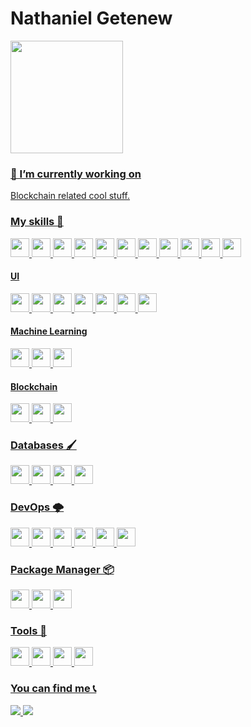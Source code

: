 
# Nathaniel Getenew

 <div>
  <a href="https://github.com/Garinmckayl">
  <img height="180em" src="https://github-readme-stats.vercel.app/api?username=Garinmckayl&show_icons=true&theme=dracula&include_all_commits=true&count_private=true"/>

### 🔭 I’m currently working on
 <p>
Blockchain related cool stuff.
</p>

    
### My skills 🚀

<p>
   <img src="https://img.shields.io/badge/python-3670A0?style=for-the-badge&logo=python&logoColor=ffdd54" height="30"/>
   <img src="https://img.shields.io/badge/django-%23092E20.svg?style=for-the-badge&logo=django&logoColor=white" height="30"/>
     <img src="https://img.shields.io/badge/DJANGO-REST-ff1709?style=for-the-badge&logo=django&logoColor=white&color=ff1709&labelColor=gray" height="30"/>
   <img src="https://img.shields.io/badge/react-%2320232a.svg?style=for-the-badge&logo=react&logoColor=%2361DAFB" height="30"/>
    <img src="https://img.shields.io/badge/redux-%23593d88.svg?style=for-the-badge&logo=redux&logoColor=white" height="30"/>
   <img src="https://img.shields.io/badge/Next-black?style=for-the-badge&logo=next.js&logoColor=white" height="30"/>
  <img src="https://img.shields.io/badge/node.js-6DA55F?style=for-the-badge&logo=node.js&logoColor=white" height="30"/>
  <img src="https://img.shields.io/badge/express.js-%23404d59.svg?style=for-the-badge&logo=express&logoColor=%2361DAFB" height="30"/>
   <img src="https://img.shields.io/badge/PHP-02569B?style=for-the-badge&logo=php&logoColor=white" height="30"/>
  <img src="https://img.shields.io/badge/WordPress-%23117AC9.svg?style=for-the-badge&logo=WordPress&logoColor=white" height="30"/>
   <img src="https://img.shields.io/badge/laravel-E34F26?style=for-the-badge&logo=laravel&logoColor=white" height="30"/>

</p>

#### UI
    
 <p>
  <img src="https://img.shields.io/badge/css3-%231572B6.svg?style=for-the-badge&logo=css3&logoColor=white" height="30"/>
  <img src="https://img.shields.io/badge/styled--components-DB7093?style=for-the-badge&logo=styled-components&logoColor=white" height="30"/>
   <img src="https://img.shields.io/badge/bootstrap-563d7c?style=for-the-badge&logo=bootstrap&logoColor=white" height="30"/>
   <img src="https://img.shields.io/badge/materialui-%230081CB.svg?style=for-the-badge&logo=material-ui&logoColor=white" height="30"/>
   <img src="https://img.shields.io/badge/-AntDesign-%230170FE?style=for-the-badge&logo=ant-design&logoColor=white" height="30"/>
   <img src="https://img.shields.io/badge/figma-%23F24E1E.svg?style=for-the-badge&logo=figma&logoColor=white" height="30"/>
   <img src="https://img.shields.io/badge/Canva-%2300C4CC.svg?style=for-the-badge&logo=Canva&logoColor=white" height="30"/>
</p>
    
#### Machine Learning
<p>
   <img src="https://img.shields.io/badge/TensorFlow-%23FF6F00.svg?style=for-the-badge&logo=TensorFlow&logoColor=white" height="30"/>
  <img src="https://img.shields.io/badge/numpy-%23013243.svg?style=for-the-badge&logo=numpy&logoColor=white" height="30"/>
   <img src="https://img.shields.io/badge/pandas-%23150458.svg?style=for-the-badge&logo=pandas&logoColor=white" height="30"/>
</p>
    
#### Blockchain
<p>
   <img src="https://img.shields.io/badge/Solidity-%23363636.svg?style=for-the-badge&logo=solidity&logoColor=white" height="30"/>
  <img src="https://img.shields.io/badge/Ethereum-3C3C3D?style=for-the-badge&logo=Ethereum&logoColor=white" height="30"/>
   <img src="https://img.shields.io/badge/Chainlink-375BD2?style=for-the-badge&logo=Chainlink&logoColor=white" height="30"/>
</p>



    
    
### Databases 🖌️

<p>
<img src="https://img.shields.io/badge/-MySQL-F29111?style=for-the-badge&logo=mysql&logoColor=white" height="30"/>
<img src="https://img.shields.io/badge/Mongodb-003545?style=for-the-badge&logo=mongodb&logoColor=green" height="30"/>
<img src="https://img.shields.io/badge/PostgreSQL-003545?style=for-the-badge&logo=postgresql&logoColor=white" height="30"/>
<img src="https://img.shields.io/badge/redis-%23DD0031.svg?style=for-the-badge&logo=redis&logoColor=white" height="30"/>
</p>

    
### DevOps 🌩

<p>
<img src="https://img.shields.io/badge/GitLabCI-%23181717.svg?style=for-the-badge&logo=gitlab&logoColor=white" height="30"/>
<img src="https://img.shields.io/badge/apache-%23D42029.svg?style=for-the-badge&logo=apache&logoColor=white" height="30"/>
<img src="https://img.shields.io/badge/nginx-%23009639.svg?style=for-the-badge&logo=nginx&logoColor=white" height="30"/>
<img src="https://img.shields.io/badge/Docker-2CA5E0?style=for-the-badge&logo=docker&logoColor=white" height="30"/>
<img src="https://img.shields.io/badge/kubernetes-%23326ce5.svg?style=for-the-badge&logo=kubernetes&logoColor=white" height="30"/>
<img src="https://img.shields.io/badge/terraform-%235835CC.svg?style=for-the-badge&logo=terraform&logoColor=white" height="30"/>
</p>
    
### Package Manager 📦
<p>
    <img src="https://img.shields.io/badge/yarn-%232C8EBB.svg?style=for-the-badge&logo=yarn&logoColor=white" height="30"/>
    <img src="https://img.shields.io/badge/NPM-%23000000.svg?style=for-the-badge&logo=npm&logoColor=white" height="30"/>
    <img src="https://img.shields.io/badge/Composer-885630?style=for-the-badge&logo=yarn&logoColor=white" height="30"/>
</p>

### Tools 🧰
<p>
  <img src="https://img.shields.io/badge/git-%23F05033.svg?style=for-the-badge&logo=git&logoColor=white" height="30"/>
  <img src="https://img.shields.io/badge/github-%23121011.svg?style=for-the-badge&logo=github&logoColor=white" height="30"/>
  <img src="https://img.shields.io/badge/sublime_text-%23575757.svg?style=for-the-badge&logo=sublime-text&logoColor=important" height="30"/>
  <img src="https://img.shields.io/badge/Visual%20Studio%20Code-0078d7.svg?style=for-the-badge&logo=visual-studio-code&logoColor=white" height="30"/>

</p>




### You can find me 📞

<p>
<a href="mailto:natnael.getenew@addissoftware.com" alt="E-mail" target="_blank">
    <img src="https://img.shields.io/badge/Gmail-D14836?style=for-the-badge&logo=gmail&logoColor=white" />
</a>
<a href="https://www.linkedin.com/in/natnaelgetenew/" alt="LinkedIn" target="_blank">
    <img src="https://img.shields.io/badge/-LinkedIn-blue?style=for-the-badge&logo=Linkedin&logoColor=white" />
</a>

<!-- <a href="https://dev.to/" alt="Dev.To" target="_blank">
    <img src="https://img.shields.io/badge/dev.to-black?style=for-the-badge&logo=dev.to&logoColor=logoColor=white" />
</a> -->
</p>

